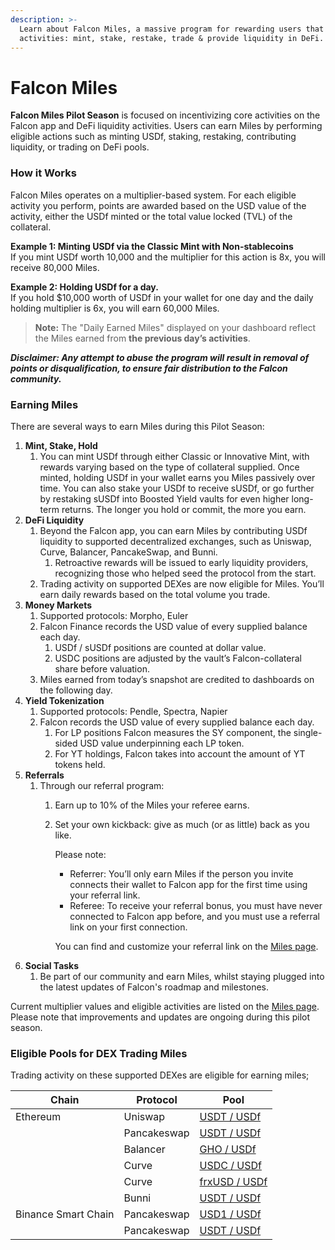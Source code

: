 ```yaml
---
description: >-
  Learn about Falcon Miles, a massive program for rewarding users that perform
  activities: mint, stake, restake, trade & provide liquidity in DeFi.
---
```


# Falcon Miles

**Falcon Miles Pilot Season** is focused on incentivizing core activities on the Falcon app and DeFi liquidity activities. Users can earn Miles by performing eligible actions such as minting USDf, staking, restaking, contributing liquidity, or trading on DeFi pools.&#x20;

### How it Works

Falcon Miles operates on a multiplier-based system. For each eligible activity you perform, points are awarded based on the USD value of the activity, either the USDf minted or the total value locked (TVL) of the collateral.

**Example 1: Minting USDf via the Classic Mint with Non-stablecoins**\
If you mint USDf worth 10,000 and the multiplier for this action is 8x, you will receive 80,000 Miles.

**Example 2: Holding USDf for a day.** \
If you hold $10,000 worth of USDf in your wallet for one day and the daily holding multiplier is 6x, you will earn 60,000 Miles.

> **Note:** The "Daily Earned Miles" displayed on your dashboard reflect the Miles earned from **the previous day’s activities**.

_**Disclaimer: Any attempt to abuse the program will result in removal of points or disqualification, to ensure fair distribution to the Falcon community.**_

### Earning Miles&#x20;

There are several ways to earn Miles during this Pilot Season:

1. **Mint, Stake, Hold**&#x20;
   1. You can mint USDf through either Classic or Innovative Mint, with rewards varying based on the type of collateral supplied. Once minted, holding USDf in your wallet earns you Miles passively over time. You can also stake your USDf to receive sUSDf, or go further by restaking sUSDf into Boosted Yield vaults for even higher long-term returns. The longer you hold or commit, the more you earn.
2. **DeFi Liquidity**
   1. Beyond the Falcon app, you can earn Miles by contributing USDf liquidity to supported decentralized exchanges, such as Uniswap, Curve, Balancer, PancakeSwap, and Bunni.
      1. Retroactive rewards will be issued to early liquidity providers, recognizing those who helped seed the protocol from the start.
   2. Trading activity on supported DEXes are now eligible for Miles. You’ll earn daily rewards based on the total volume you trade.
3. **Money Markets**
   1. Supported protocols: Morpho, Euler
   2. Falcon Finance records the USD value of every supplied balance each day.
      1. USDf / sUSDf positions are counted at dollar value.
      2. USDC positions are adjusted by the vault’s Falcon-collateral share before valuation.
   3. Miles earned from today’s snapshot are credited to dashboards on the following day.
4. **Yield Tokenization**
   1. Supported protocols: Pendle, Spectra, Napier
   2. Falcon records the USD value of every supplied balance each day.
      1. For LP positions Falcon measures the SY component, the single-sided USD value underpinning each LP token.
      2. For YT holdings, Falcon takes into account the amount of YT tokens held.
5. **Referrals**
   1. Through our referral program:
      1. Earn up to 10% of the Miles your referee earns.
      2.  Set your own kickback: give as much (or as little) back as you like.

          Please note:

          * Referrer: You’ll only earn Miles if the person you invite connects their wallet to Falcon app for the first time using your referral link.
          * Referee: To receive your referral bonus, you must have never connected to Falcon app before, and you must use a referral link on your first connection.

          You can find and customize your referral link on the [Miles page](https://app.falcon.finance/miles).
6. **Social Tasks**
   1. Be part of our community and earn Miles, whilst staying plugged into the latest updates of Falcon's roadmap and milestones.&#x20;

Current multiplier values and eligible activities are listed on the [Miles page](https://app.falcon.finance/miles). Please note that improvements and updates are ongoing during this pilot season.

### Eligible Pools for DEX Trading Miles

Trading activity on these supported DEXes are eligible for earning miles;&#x20;

| Chain                | Protocol     | Pool                                                                                                                      |
| -------------------- | ------------ | ------------------------------------------------------------------------------------------------------------------------- |
| Ethereum             | Uniswap      | [USDT / USDf](https://app.uniswap.org/explore/pools/ethereum/0xC275a7390966E4bcbf331B837cD7316C4A3EFa83)                  |
|                      | Pancakeswap  | [USDT / USDf](https://pancakeswap.finance/liquidity/pool/eth/0x0d9EA0D5E3f400b1df8F695be04292308c041E77)                  |
|                      | Balancer     | [GHO / USDf](https://balancer.fi/pools/ethereum/v3/0x6c5972311191097d002e804a9bf97c96c54059ed)                            |
|                      | Curve        | [USDC / USDf](https://www.curve.finance/dex/ethereum/pools/factory-stable-ng-391/deposit/)                                |
|                      | Curve        | [frxUSD / USDf](https://www.curve.finance/dex/ethereum/pools/factory-stable-ng-485/deposit/)                              |
|                      | Bunni        | [USDT / USDf](https://bunni.xyz/explore/pools/mainnet/0x68306351b1155f7329bc4428657aa73b8a32e87e916f897b7dcb1328f2ec60a3) |
| Binance Smart Chain  | Pancakeswap  | [USD1 / USDf](https://pancakeswap.finance/liquidity/pool/bsc/0xe38b4d4dc90e6a0859bee047689d97db7fd94621)                  |
|                      | Pancakeswap  | [USDT / USDf](https://pancakeswap.finance/liquidity/pool/bsc/0x24618d12b5eA15bB6fe3c81bBb9E011b5D5b107c)                  |

